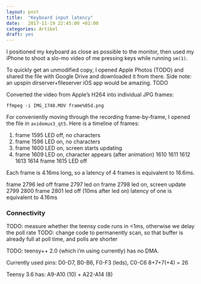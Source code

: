 ```yaml
---
layout: post
title:  "Keyboard input latency"
date:   2017-11-19 22:45:00 +01:00
categories: Artikel
draft: yes
---
```


I positioned my keyboard as close as possible to the monitor, then used my
iPhone to shoot a slo-mo video of me pressing keys while running `sm(1)`.

To quickly get an unmodified copy, I opened Apple Photos (TODO) and shared the
file with Google Drive and downloaded it from there. Side note: an upspin
dirserver+fileserver iOS app would be amazing. TODO

Converted the video from Apple’s H264 into individual JPG frames:
```
ffmpeg -i IMG_1748.MOV frame%05d.png
```

For conveniently moving through the recording frame-by-frame, I opened the file
in `avidemux3_qt5`. Here is a timeline of frames:

1. frame 1595 LED off, no characters
2. frame 1596 LED on, no characters
3. frame 1600 LED on, screen starts updating
4. frame 1609 LED on, character appears (after animation)
1610
1611
1612
1613
1614
frame 1615 LED off

Each frame is 4.16ms long, so a latency of 4 frames is equivalent to 16.6ms.

frame 2796 led off
frame 2797 led on
frame 2798 led on, screen update
2799
2800
frame 2801 led off (10ms after led on)
latency of one is equivalent to 4.16ms

### Connectivity

TODO: measure whether the teensy code runs in <1ms, otherwise we delay the poll rate
TODO: change code to permanently scan, so that buffer is already full at poll time, and polls are shorter

TODO: teensy++ 2.0 (which i’m using currently) has no DMA.

Currently used pins: D0-D7, B0-B6, F0-F3 (leds), C0-C6
8+7+7(+4) = 26

Teensy 3.6 has: A9-A10 (10) + A22-A14 (8)
